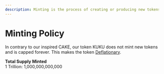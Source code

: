 ```yaml
---
description: Minting is the process of creating or producing new tokens
---
```


# Minting Policy

In contrary to our inspired CAKE, our token KUKU does not mint new tokens and is capped forever.  This makes the token [Deflationary](../../help-and-instructions/faq.md).

**Total Supply Minted**\
1 Trillion: 1,000,000,000,000

